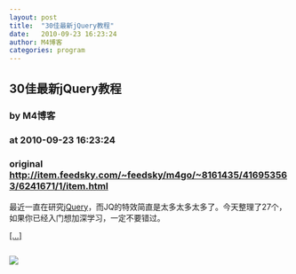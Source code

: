 ```yaml
---
layout: post
title:  "30佳最新jQuery教程"
date:   2010-09-23 16:23:24
author: M4博客
categories: program
---
```


## 30佳最新jQuery教程
### by M4博客
### at 2010-09-23 16:23:24
### original <http://item.feedsky.com/~feedsky/m4go/~8161435/416953563/6241671/1/item.html>

<p>最近一直在研究<a href="http://www.m4go.com/tag/jQuery/" title="jQuery">jQuery</a>，而JQ的特效简直是太多太多太多了。今天整理了27个，如果你已经入门想加深学习，一定不要错过。</p><p><a href="http://www.m4go.com/30-Fresh-And-Useful-jQuery-Tutorial/" title="30佳最新jQuery教程">[...]</a></p><img src="http://www1.feedsky.com/t1/416953563/m4go/feedsky/s.gif?r=http://item.feedsky.com/~feedsky/m4go/~8161435/416953563/6241671/1/item.html" border="0" height="0" width="0"><p><a href="http://www1.feedsky.com/r/l/feedsky/m4go/416953563/art01.html"><img border="0" ismap src="http://www1.feedsky.com/r/i/feedsky/m4go/416953563/art01.gif"></a></p>